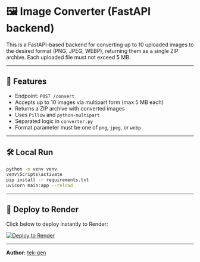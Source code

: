 
# 🖼️ Image Converter (FastAPI backend)

This is a FastAPI-based backend for converting up to 10 uploaded images to the desired format (PNG, JPEG, WEBP), returning them as a single ZIP archive. Each uploaded file must not exceed 5&nbsp;MB.

---

## 🔧 Features

- Endpoint: `POST /convert`
- Accepts up to 10 images via multipart form (max 5&nbsp;MB each)
- Returns a ZIP archive with converted images
- Uses `Pillow` and `python-multipart`
- Separated logic in `converter.py`
- Format parameter must be one of `png`, `jpeg`, or `webp`

---

## 🛠 Local Run

```bash
python -m venv venv
venv\Scripts\activate
pip install -r requirements.txt
uvicorn main:app --reload
```

---

## 🚀 Deploy to Render

Click below to deploy instantly to Render:

[![Deploy to Render](https://render.com/images/deploy-to-render-button.svg)](https://render.com/deploy)

---

**Author:** [tek-gen](https://github.com/tek-gen)
